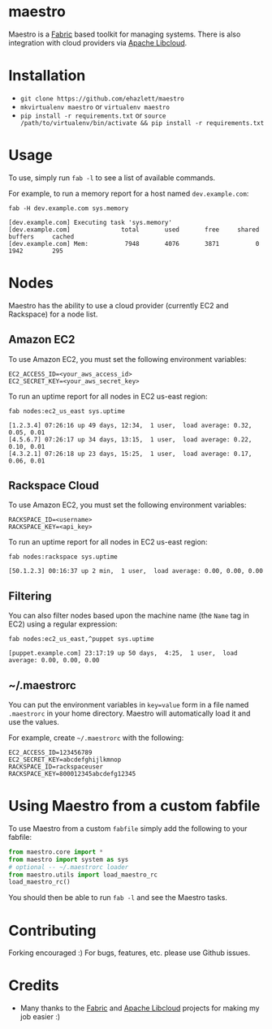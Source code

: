# maestro
Maestro is a [Fabric](http://fabfile.org) based toolkit for managing systems.  There is also integration with cloud providers via [Apache Libcloud](http://libcloud.apache.org).

# Installation

* `git clone https://github.com/ehazlett/maestro`
* `mkvirtualenv maestro` or `virtualenv maestro`
* `pip install -r requirements.txt` or `source /path/to/virtualenv/bin/activate && pip install -r requirements.txt`

# Usage
To use, simply run `fab -l` to see a list of available commands. 

For example, to run a memory report for a host named `dev.example.com`:

`fab -H dev.example.com sys.memory`

```
[dev.example.com] Executing task 'sys.memory'
[dev.example.com]              total       used       free     shared    buffers     cached
[dev.example.com] Mem:          7948       4076       3871          0       1942        295
```

# Nodes
Maestro has the ability to use a cloud provider (currently EC2 and Rackspace) for a node list. 

## Amazon EC2
To use Amazon EC2, you must set the following environment variables:

```
EC2_ACCESS_ID=<your_aws_access_id>
EC2_SECRET_KEY=<your_aws_secret_key>
```

To run an uptime report for all nodes in EC2 us-east region:

`fab nodes:ec2_us_east sys.uptime`

```
[1.2.3.4] 07:26:16 up 49 days, 12:34,  1 user,  load average: 0.32, 0.05, 0.01
[4.5.6.7] 07:26:17 up 34 days, 13:15,  1 user,  load average: 0.22, 0.10, 0.01
[4.3.2.1] 07:26:18 up 23 days, 15:25,  1 user,  load average: 0.17, 0.06, 0.01
```

## Rackspace Cloud
To use Amazon EC2, you must set the following environment variables:

```
RACKSPACE_ID=<username>
RACKSPACE_KEY=<api_key>
```

To run an uptime report for all nodes in EC2 us-east region:

`fab nodes:rackspace sys.uptime`

```
[50.1.2.3] 00:16:37 up 2 min,  1 user,  load average: 0.00, 0.00, 0.00
```

## Filtering
You can also filter nodes based upon the machine name (the `Name` tag in EC2) using a regular expression:

`fab nodes:ec2_us_east,^puppet sys.uptime`

```
[puppet.example.com] 23:17:19 up 50 days,  4:25,  1 user,  load average: 0.00, 0.00, 0.00
```

## ~/.maestrorc
You can put the environment variables in `key=value` form in a file named `.maestrorc` in your home directory.  Maestro will automatically load it and use the values.

For example, create `~/.maestrorc` with the following:

```
EC2_ACCESS_ID=123456789
EC2_SECRET_KEY=abcdefghijlkmnop
RACKSPACE_ID=rackspaceuser
RACKSPACE_KEY=800012345abcdefg12345
```

# Using Maestro from a custom fabfile
To use Maestro from a custom `fabfile` simply add the following to your fabfile:

```python
from maestro.core import *
from maestro import system as sys
# optional -- ~/.maestrorc loader
from maestro.utils import load_maestro_rc
load_maestro_rc()
```

You should then be able to run `fab -l` and see the Maestro tasks.

# Contributing
Forking encouraged :)  For bugs, features, etc. please use Github issues.

# Credits

* Many thanks to the [Fabric](http://fabfile.org) and [Apache Libcloud](http://libcloud.apache.org) projects for making my job easier :)